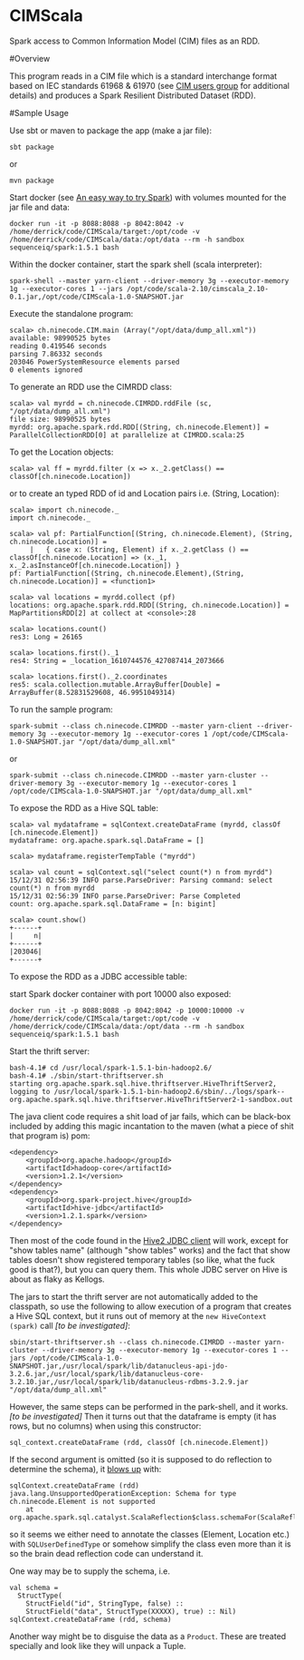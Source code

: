 CIMScala
======

Spark access to Common Information Model (CIM) files as an RDD.

#Overview

This program reads in a CIM file which is a 
standard interchange format based on IEC standards 61968 & 61970
(see [CIM users group](http://cimug.ucaiug.org/default.aspx) for additional details)
and produces a Spark Resilient Distributed Dataset (RDD).

#Sample Usage

Use sbt or maven to package the app (make a jar file):

    sbt package
or

    mvn package

Start docker (see [An easy way to try Spark](https://hub.docker.com/r/sequenceiq/spark/ "sequenceiq/spark"))
with volumes mounted for the jar file and data:

    docker run -it -p 8088:8088 -p 8042:8042 -v /home/derrick/code/CIMScala/target:/opt/code -v /home/derrick/code/CIMScala/data:/opt/data --rm -h sandbox sequenceiq/spark:1.5.1 bash

Within the docker container, start the spark shell (scala interpreter):

    spark-shell --master yarn-client --driver-memory 3g --executor-memory 1g --executor-cores 1 --jars /opt/code/scala-2.10/cimscala_2.10-0.1.jar,/opt/code/CIMScala-1.0-SNAPSHOT.jar

Execute the standalone program:

	scala> ch.ninecode.CIM.main (Array("/opt/data/dump_all.xml")) 
	available: 98990525 bytes
	reading 0.419546 seconds
	parsing 7.86332 seconds
	203046 PowerSystemResource elements parsed
	0 elements ignored

To generate an RDD use the CIMRDD class:

    scala> val myrdd = ch.ninecode.CIMRDD.rddFile (sc, "/opt/data/dump_all.xml")
    file size: 98990525 bytes
    myrdd: org.apache.spark.rdd.RDD[(String, ch.ninecode.Element)] = ParallelCollectionRDD[0] at parallelize at CIMRDD.scala:25

To get the Location objects:

    scala> val ff = myrdd.filter (x => x._2.getClass() == classOf[ch.ninecode.Location])

or to create an typed RDD of id and Location pairs i.e. (String, Location):

    scala> import ch.ninecode._
    import ch.ninecode._
    
    scala> val pf: PartialFunction[(String, ch.ninecode.Element), (String, ch.ninecode.Location)] =
         |   { case x: (String, Element) if x._2.getClass () == classOf[ch.ninecode.Location] => (x._1, x._2.asInstanceOf[ch.ninecode.Location]) }
    pf: PartialFunction[(String, ch.ninecode.Element),(String, ch.ninecode.Location)] = <function1>
    
    scala> val locations = myrdd.collect (pf)
    locations: org.apache.spark.rdd.RDD[(String, ch.ninecode.Location)] = MapPartitionsRDD[2] at collect at <console>:28
    
    scala> locations.count()
    res3: Long = 26165

    scala> locations.first()._1
    res4: String = _location_1610744576_427087414_2073666

    scala> locations.first()._2.coordinates
    res5: scala.collection.mutable.ArrayBuffer[Double] = ArrayBuffer(8.52831529608, 46.9951049314)

To run the sample program:

    spark-submit --class ch.ninecode.CIMRDD --master yarn-client --driver-memory 3g --executor-memory 1g --executor-cores 1 /opt/code/CIMScala-1.0-SNAPSHOT.jar "/opt/data/dump_all.xml"
or

    spark-submit --class ch.ninecode.CIMRDD --master yarn-cluster --driver-memory 3g --executor-memory 1g --executor-cores 1 /opt/code/CIMScala-1.0-SNAPSHOT.jar "/opt/data/dump_all.xml"

To expose the RDD as a Hive SQL table:

    scala> val mydataframe = sqlContext.createDataFrame (myrdd, classOf [ch.ninecode.Element])
    mydataframe: org.apache.spark.sql.DataFrame = []

    scala> mydataframe.registerTempTable ("myrdd")

    scala> val count = sqlContext.sql("select count(*) n from myrdd")
    15/12/31 02:56:39 INFO parse.ParseDriver: Parsing command: select count(*) n from myrdd
    15/12/31 02:56:39 INFO parse.ParseDriver: Parse Completed
    count: org.apache.spark.sql.DataFrame = [n: bigint]

    scala> count.show()
    +------+
    |     n|
    +------+
    |203046|
    +------+

To expose the RDD as a JDBC accessible table:

start Spark docker container with port 10000 also exposed:

    docker run -it -p 8088:8088 -p 8042:8042 -p 10000:10000 -v /home/derrick/code/CIMScala/target:/opt/code -v /home/derrick/code/CIMScala/data:/opt/data --rm -h sandbox sequenceiq/spark:1.5.1 bash

Start the thrift server:

    bash-4.1# cd /usr/local/spark-1.5.1-bin-hadoop2.6/
    bash-4.1# ./sbin/start-thriftserver.sh
    starting org.apache.spark.sql.hive.thriftserver.HiveThriftServer2, logging to /usr/local/spark-1.5.1-bin-hadoop2.6/sbin/../logs/spark--org.apache.spark.sql.hive.thriftserver.HiveThriftServer2-1-sandbox.out

The java client code requires a shit load of jar fails, which can be black-box included by adding this magic incantation to the maven (what a piece of shit that program is) pom:

    <dependency>
        <groupId>org.apache.hadoop</groupId>
        <artifactId>hadoop-core</artifactId>
        <version>1.2.1</version>
    </dependency>
    <dependency>
        <groupId>org.spark-project.hive</groupId>
        <artifactId>hive-jdbc</artifactId>
        <version>1.2.1.spark</version>
    </dependency>

Then most of the code found in the [Hive2 JDBC client](https://cwiki.apache.org/confluence/display/Hive/HiveServer2+Clients#HiveServer2Clients-JDBC) will work, except for "show tables name" (although "show tables" works) and the fact
that show tables doesn't show registered temporary tables (so like, what the fuck good is that?), but you can query them.
This whole JDBC server on Hive is about as flaky as Kellogs.

The jars to start the thrift server are not automatically added to the classpath,
so use the following to allow execution of a program that creates a Hive SQL context,
but it runs out of memory at the `new HiveContext (spark)` call _[to be investigated]_:

    sbin/start-thriftserver.sh --class ch.ninecode.CIMRDD --master yarn-cluster --driver-memory 3g --executor-memory 1g --executor-cores 1 --jars /opt/code/CIMScala-1.0-SNAPSHOT.jar,/usr/local/spark/lib/datanucleus-api-jdo-3.2.6.jar,/usr/local/spark/lib/datanucleus-core-3.2.10.jar,/usr/local/spark/lib/datanucleus-rdbms-3.2.9.jar "/opt/data/dump_all.xml"

However, the same steps can be performed in the park-shell, and it works. _[to be investigated]_
Then it turns out that the dataframe is empty (it has rows, but no columns) when using this constructor:

    sql_context.createDataFrame (rdd, classOf [ch.ninecode.Element])

If the second argument is omitted (so it is supposed to do reflection to determine the schema),
it [blows up](https://github.com/apache/spark/blob/master/sql/catalyst/src/main/scala/org/apache/spark/sql/catalyst/ScalaReflection.scala) with:

    sqlContext.createDataFrame (rdd)
    java.lang.UnsupportedOperationException: Schema for type ch.ninecode.Element is not supported
        at org.apache.spark.sql.catalyst.ScalaReflection$class.schemaFor(ScalaReflection.scala:153)

so it seems we either need to annotate the classes (Element, Location etc.) with `SQLUserDefinedType`
or somehow simplify the class even more than it is so the brain dead reflection code can understand it.

One way may be to supply the schema, i.e.

    val schema =
      StructType(
        StructField("id", StringType, false) ::
        StructField("data", StructType(XXXXX), true) :: Nil)
    sqlContext.createDataFrame (rdd, schema)

Another way might be to disguise the data as a `Product`. These are treated specially and look like they will unpack a Tuple.


